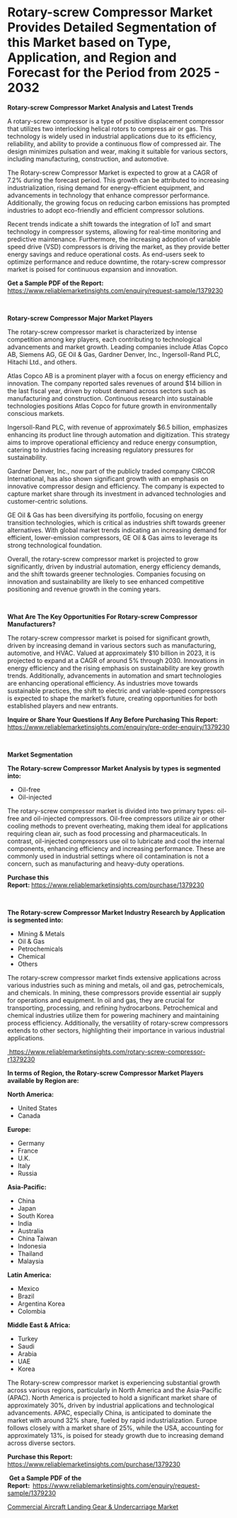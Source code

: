 <p><h1>Rotary-screw Compressor Market Provides Detailed Segmentation of this Market based on Type, Application, and Region and Forecast for the Period from 2025 - 2032</h1></p><p><strong>Rotary-screw Compressor Market Analysis and Latest Trends</strong></p>
<p><p>A rotary-screw compressor is a type of positive displacement compressor that utilizes two interlocking helical rotors to compress air or gas. This technology is widely used in industrial applications due to its efficiency, reliability, and ability to provide a continuous flow of compressed air. The design minimizes pulsation and wear, making it suitable for various sectors, including manufacturing, construction, and automotive.</p><p>The Rotary-screw Compressor Market is expected to grow at a CAGR of 7.2% during the forecast period. This growth can be attributed to increasing industrialization, rising demand for energy-efficient equipment, and advancements in technology that enhance compressor performance. Additionally, the growing focus on reducing carbon emissions has prompted industries to adopt eco-friendly and efficient compressor solutions. </p><p>Recent trends indicate a shift towards the integration of IoT and smart technology in compressor systems, allowing for real-time monitoring and predictive maintenance. Furthermore, the increasing adoption of variable speed drive (VSD) compressors is driving the market, as they provide better energy savings and reduce operational costs. As end-users seek to optimize performance and reduce downtime, the rotary-screw compressor market is poised for continuous expansion and innovation.</p></p>
<p><strong>Get a Sample PDF of the Report:&nbsp;</strong> <a href="https://www.reliablemarketinsights.com/enquiry/request-sample/1379230?utm_campaign=2565&utm_medium=2&utm_source=Github&utm_content=ia&utm_term=24022025&utm_id=rotary-screw-compressor">https://www.reliablemarketinsights.com/enquiry/request-sample/1379230</a></p>
<p>&nbsp;</p>
<p><strong>Rotary-screw Compressor Major Market Players</strong></p>
<p><p>The rotary-screw compressor market is characterized by intense competition among key players, each contributing to technological advancements and market growth. Leading companies include Atlas Copco AB, Siemens AG, GE Oil & Gas, Gardner Denver, Inc., Ingersoll-Rand PLC, Hitachi Ltd., and others. </p><p>Atlas Copco AB is a prominent player with a focus on energy efficiency and innovation. The company reported sales revenues of around $14 billion in the last fiscal year, driven by robust demand across sectors such as manufacturing and construction. Continuous research into sustainable technologies positions Atlas Copco for future growth in environmentally conscious markets.</p><p>Ingersoll-Rand PLC, with revenue of approximately $6.5 billion, emphasizes enhancing its product line through automation and digitization. This strategy aims to improve operational efficiency and reduce energy consumption, catering to industries facing increasing regulatory pressures for sustainability.</p><p>Gardner Denver, Inc., now part of the publicly traded company CIRCOR International, has also shown significant growth with an emphasis on innovative compressor design and efficiency. The company is expected to capture market share through its investment in advanced technologies and customer-centric solutions.</p><p>GE Oil & Gas has been diversifying its portfolio, focusing on energy transition technologies, which is critical as industries shift towards greener alternatives. With global market trends indicating an increasing demand for efficient, lower-emission compressors, GE Oil & Gas aims to leverage its strong technological foundation.</p><p>Overall, the rotary-screw compressor market is projected to grow significantly, driven by industrial automation, energy efficiency demands, and the shift towards greener technologies. Companies focusing on innovation and sustainability are likely to see enhanced competitive positioning and revenue growth in the coming years.</p></p>
<p>&nbsp;</p>
<p><strong>What Are The Key Opportunities For Rotary-screw Compressor Manufacturers?</strong></p>
<p><p>The rotary-screw compressor market is poised for significant growth, driven by increasing demand in various sectors such as manufacturing, automotive, and HVAC. Valued at approximately $10 billion in 2023, it is projected to expand at a CAGR of around 5% through 2030. Innovations in energy efficiency and the rising emphasis on sustainability are key growth trends. Additionally, advancements in automation and smart technologies are enhancing operational efficiency. As industries move towards sustainable practices, the shift to electric and variable-speed compressors is expected to shape the market’s future, creating opportunities for both established players and new entrants.</p></p>
<p><strong>Inquire or Share Your Questions If Any Before Purchasing This Report:</strong> <a href="https://www.reliablemarketinsights.com/enquiry/pre-order-enquiry/1379230?utm_campaign=2565&utm_medium=2&utm_source=Github&utm_content=ia&utm_term=24022025&utm_id=rotary-screw-compressor">https://www.reliablemarketinsights.com/enquiry/pre-order-enquiry/1379230</a></p>
<p>&nbsp;</p>
<p><strong>Market Segmentation</strong></p>
<p><strong>The Rotary-screw Compressor Market Analysis by types is segmented into:</strong></p>
<p><ul><li>Oil-free</li><li>Oil-injected</li></ul></p>
<p><p>The rotary-screw compressor market is divided into two primary types: oil-free and oil-injected compressors. Oil-free compressors utilize air or other cooling methods to prevent overheating, making them ideal for applications requiring clean air, such as food processing and pharmaceuticals. In contrast, oil-injected compressors use oil to lubricate and cool the internal components, enhancing efficiency and increasing performance. These are commonly used in industrial settings where oil contamination is not a concern, such as manufacturing and heavy-duty operations.</p></p>
<p><strong>Purchase this Report:&nbsp;</strong><a href="https://www.reliablemarketinsights.com/purchase/1379230?utm_campaign=2565&utm_medium=2&utm_source=Github&utm_content=ia&utm_term=24022025&utm_id=rotary-screw-compressor">https://www.reliablemarketinsights.com/purchase/1379230</a></p>
<p>&nbsp;</p>
<p><strong>The Rotary-screw Compressor Market Industry Research by Application is segmented into:</strong></p>
<p><ul><li>Mining & Metals</li><li>Oil & Gas</li><li>Petrochemicals</li><li>Chemical</li><li>Others</li></ul></p>
<p><p>The rotary-screw compressor market finds extensive applications across various industries such as mining and metals, oil and gas, petrochemicals, and chemicals. In mining, these compressors provide essential air supply for operations and equipment. In oil and gas, they are crucial for transporting, processing, and refining hydrocarbons. Petrochemical and chemical industries utilize them for powering machinery and maintaining process efficiency. Additionally, the versatility of rotary-screw compressors extends to other sectors, highlighting their importance in various industrial applications.</p></p>
<p><a href="https://www.reliablemarketinsights.com/rotary-screw-compressor-r1379230?utm_campaign=2565&utm_medium=2&utm_source=Github&utm_content=ia&utm_term=24022025&utm_id=rotary-screw-compressor">&nbsp;https://www.reliablemarketinsights.com/rotary-screw-compressor-r1379230</a></p>
<p><strong>In terms of Region, the Rotary-screw Compressor Market Players available by Region are:</strong></p>
<p>
    <p> <strong> North America: </strong>
        <ul>
            <li>United States</li>
            <li>Canada</li>
        </ul>
        </p> 
    <p> <strong> Europe: </strong>
        <ul>
            <li>Germany</li>
            <li>France</li>
            <li>U.K.</li>
            <li>Italy</li>
            <li>Russia</li>
        </ul>
        </p> 
    <p> <strong> Asia-Pacific: </strong>
        <ul>
            <li>China</li>
            <li>Japan</li>
            <li>South Korea</li>
            <li>India</li>
            <li>Australia</li>
            <li>China Taiwan</li>
            <li>Indonesia</li>
            <li>Thailand</li>
            <li>Malaysia</li>
        </ul>
        </p> 
    <p> <strong> Latin America: </strong>
        <ul>
            <li>Mexico</li>
            <li>Brazil</li>
            <li>Argentina Korea</li>
            <li>Colombia</li>
        </ul>
        </p> 
    <p> <strong> Middle East & Africa: </strong>
        <ul>
            <li>Turkey</li>
            <li>Saudi</li>
            <li>Arabia</li>
            <li>UAE</li>
            <li>Korea</li>
        </ul>
    </p>
    </p>
<p><p>The Rotary-screw compressor market is experiencing substantial growth across various regions, particularly in North America and the Asia-Pacific (APAC). North America is projected to hold a significant market share of approximately 30%, driven by industrial applications and technological advancements. APAC, especially China, is anticipated to dominate the market with around 32% share, fueled by rapid industrialization. Europe follows closely with a market share of 25%, while the USA, accounting for approximately 13%, is poised for steady growth due to increasing demand across diverse sectors.</p></p>
<p><strong>Purchase this Report: </strong><a href="https://www.reliablemarketinsights.com/purchase/1379230?utm_campaign=2565&utm_medium=2&utm_source=Github&utm_content=ia&utm_term=24022025&utm_id=rotary-screw-compressor">https://www.reliablemarketinsights.com/purchase/1379230</a></p>
<p>&nbsp;<strong>Get a Sample PDF of the Report:&nbsp;&nbsp;</strong><a href="https://www.reliablemarketinsights.com/enquiry/request-sample/1379230?utm_campaign=2565&utm_medium=2&utm_source=Github&utm_content=ia&utm_term=24022025&utm_id=rotary-screw-compressor">https://www.reliablemarketinsights.com/enquiry/request-sample/1379230</a></p>
<p><strong></strong></p>
<p><p><a href="https://github.com/mezokathleen834/Market-Research-Report-List-1/blob/main/commercial-aircraft-landing-gear-undercarriage-market.md?utm_campaign=2565&utm_medium=2&utm_source=Github&utm_content=ia&utm_term=24022025&utm_id=rotary-screw-compressor">Commercial Aircraft Landing Gear & Undercarriage Market</a></p></p>